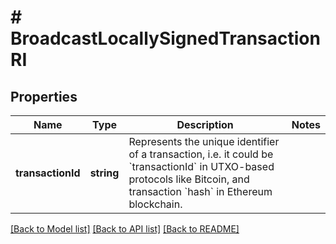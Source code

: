 # # BroadcastLocallySignedTransactionRI

## Properties

Name | Type | Description | Notes
------------ | ------------- | ------------- | -------------
**transactionId** | **string** | Represents the unique identifier of a transaction, i.e. it could be &#x60;transactionId&#x60; in UTXO-based protocols like Bitcoin, and transaction &#x60;hash&#x60; in Ethereum blockchain. |

[[Back to Model list]](../../README.md#models) [[Back to API list]](../../README.md#endpoints) [[Back to README]](../../README.md)
